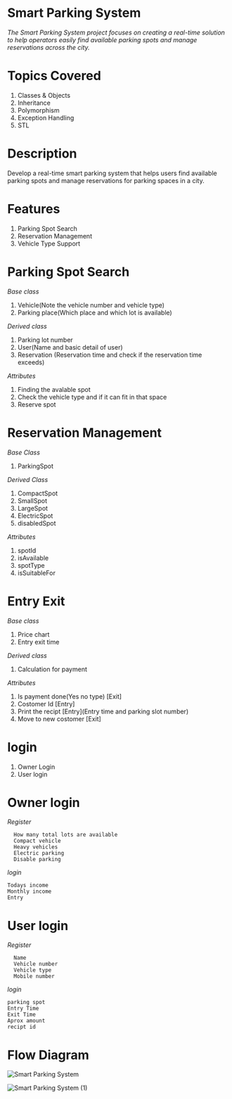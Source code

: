 # Smart Parking System
_The Smart Parking System project focuses on creating a real-time solution to help operators easily find available parking spots and manage reservations across the city._

# Topics Covered
1) Classes & Objects
2) Inheritance
3) Polymorphism
4) Exception Handling
5) STL

# Description
Develop a real-time smart parking system that helps users find available parking spots and manage reservations for parking spaces in a city.

# Features
1) Parking Spot Search
2) Reservation Management
3) Vehicle Type Support


# Parking Spot Search
  _Base class_
  1) Vehicle(Note the vehicle number and vehicle type)
  2) Parking place(Which place and which lot is available)


  _Derived class_
  1) Parking lot number
  2) User(Name and basic detail of user)
  3) Reservation (Reservation time and check if the reservation time exceeds)
  
  
  _Attributes_
  1) Finding the avalable spot
  2) Check the vehicle type and if it can fit in that space
  3) Reserve spot


# Reservation Management
  _Base Class_
  1) ParkingSpot


  _Derived Class_

  
  1) CompactSpot
  2) SmallSpot
  3) LargeSpot
  4) ElectricSpot
  5) disabledSpot


  _Attributes_
  1) spotId
  2) isAvailable
  3) spotType
  4) isSuitableFor


# Entry Exit
  _Base class_
  1) Price chart
  2) Entry exit time


  _Derived class_
  
  1) Calculation for payment

  _Attributes_
  1) Is payment done(Yes no type) [Exit]
  2) Costomer Id [Entry]
  3) Print the recipt [Entry](Entry time and parking slot number)
  4) Move to new costomer [Exit]







# login
  1) Owner Login
  2) User login


# Owner login

  _Register_
  
      How many total lots are available
      Compact vehicle
      Heavy vehicles
      Electric parking
      Disable parking
      
  _login_
  
    Todays income
    Monthly income
    Entry


# User login

  _Register_
  
      Name
      Vehicle number
      Vehicle type
      Mobile number
      
  _login_
  
    parking spot
    Entry Time
    Exit Time
    Aprox amount
    recipt id


# Flow Diagram

![Smart Parking System](https://github.com/user-attachments/assets/aa7dafd3-a4ca-4160-84ed-3b1e2571666b)





![Smart Parking System (1)](https://github.com/user-attachments/assets/bcfddd78-b1b2-4ab4-9c3b-88596d5ae91c)

